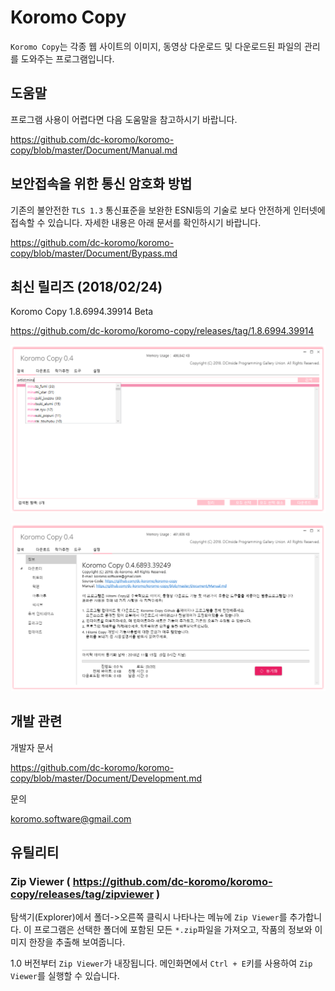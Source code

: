 # Koromo Copy

`Koromo Copy`는 각종 웹 사이트의 이미지, 동영상 다운로드 및 다운로드된 파일의 관리를 도와주는 프로그램입니다.

## 도움말

프로그램 사용이 어렵다면 다음 도움말을 참고하시기 바랍니다.

https://github.com/dc-koromo/koromo-copy/blob/master/Document/Manual.md

## 보안접속을 위한 통신 암호화 방법

기존의 불안전한 `TLS 1.3` 통신표준을 보완한 ESNI등의 기술로 보다 안전하게 인터넷에 접속할 수 있습니다. 자세한 내용은 아래 문서를 확인하시기 바랍니다.

https://github.com/dc-koromo/koromo-copy/blob/master/Document/Bypass.md

## 최신 릴리즈 (2018/02/24)

Koromo Copy 1.8.6994.39914 Beta

https://github.com/dc-koromo/koromo-copy/releases/tag/1.8.6994.39914

![hitomi history](Document/Images/1.png)

![hitomi history](Document/Images/2.png)

## 개발 관련

개발자 문서

https://github.com/dc-koromo/koromo-copy/blob/master/Document/Development.md

문의

koromo.software@gmail.com

## 유틸리티

### Zip Viewer ( https://github.com/dc-koromo/koromo-copy/releases/tag/zipviewer )

탐색기(Explorer)에서 폴더->오른쪽 클릭시 나타나는 메뉴에 `Zip Viewer`를 추가합니다.
이 프로그램은 선택한 폴더에 포함된 모든 `*.zip`파일을 가져오고, 작품의 정보와 이미지 한장을 추출해 보여줍니다.

1.0 버전부터 `Zip Viewer`가 내장됩니다. 메인화면에서 `Ctrl + E`키를 사용하여 `Zip Viewer`를 실행할 수 있습니다.